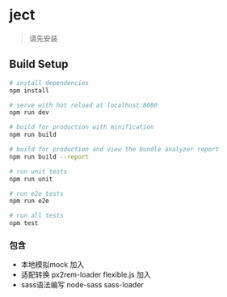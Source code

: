 # ject

> 请先安装

## Build Setup

``` bash
# install dependencies
npm install

# serve with hot reload at localhost:8080
npm run dev

# build for production with minification
npm run build

# build for production and view the bundle analyzer report
npm run build --report

# run unit tests
npm run unit

# run e2e tests
npm run e2e

# run all tests
npm test
```

### 包含

- 本地模拟mock 加入
- 适配转换 px2rem-loader flexible.js 加入
- sass语法编写   node-sass sass-loader
